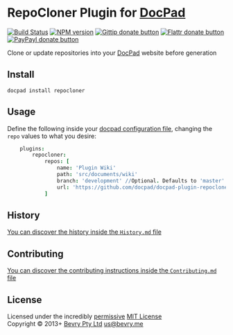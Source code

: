# RepoCloner Plugin for [DocPad](http://docpad.org)

[![Build Status](https://secure.travis-ci.org/docpad/docpad-plugin-repocloner.png?branch=master)](http://travis-ci.org/docpad/docpad-plugin-repocloner "Check this project's build status on TravisCI")
[![NPM version](https://badge.fury.io/js/docpad-plugin-repocloner.png)](https://npmjs.org/package/docpad-plugin-repocloner "View this project on NPM")
[![Gittip donate button](http://badgr.co/gittip/docpad.png)](https://www.gittip.com/docpad/ "Donate weekly to this project using Gittip")
[![Flattr donate button](https://raw.github.com/balupton/flattr-buttons/master/badge-89x18.gif)](http://flattr.com/thing/344188/balupton-on-Flattr "Donate monthly to this project using Flattr")
[![PayPayl donate button](https://www.paypalobjects.com/en_AU/i/btn/btn_donate_SM.gif)](https://www.paypal.com/cgi-bin/webscr?cmd=_s-xclick&hosted_button_id=QB8GQPZAH84N6 "Donate once-off to this project using Paypal")

Clone or update repositories into your [DocPad](http://docpad.org) website before generation


## Install

```
docpad install repocloner
```



## Usage

Define the following inside your [docpad configuration file](http://docpad.org/docs/config), changing the `repo` values to what you desire:

``` coffee
	plugins:
		repocloner:
			repos: [
				name: 'Plugin Wiki'
				path: 'src/documents/wiki'
				branch: 'development' //Optional. Defaults to 'master' if not specified.
				url: 'https://github.com/docpad/docpad-plugin-repocloner.wiki.git'
			]
```



## History
[You can discover the history inside the `History.md` file](https://github.com/bevry/docpad-plugin-repocloner/blob/master/History.md#files)


## Contributing
[You can discover the contributing instructions inside the `Contributing.md` file](https://github.com/bevry/docpad-plugin-repocloner/blob/master/Contributing.md#files)


## License
Licensed under the incredibly [permissive](http://en.wikipedia.org/wiki/Permissive_free_software_licence) [MIT License](http://creativecommons.org/licenses/MIT/)
<br/>Copyright &copy; 2013+ [Bevry Pty Ltd](http://bevry.me) <us@bevry.me>
